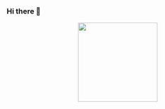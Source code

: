 ### Hi there 👋
<div align="center">
  <a href="https://github.com/hugoszd">
  <img height="180em" src="https://github-readme-stats.vercel.app/api/top-langs/?username=hugoszd&layout=compact&langs_count=7&theme=dracula"/>
</div>
